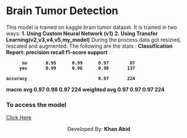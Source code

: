 <h1>Brain Tumor Detection</h1>
<p>
  This model is trained on kaggle brain tumor dataset.
  It is trained in two ways:
          <b>1. Using Custom Neural Network (v1)</b>
          <b>2. Using Transfer Learning(v2,v3,v4,v5,my_model)</b>
  During the process data got resizied, rescaled and augmented.
  The following are the stats :
      <b>
        Classification Report:
              precision    recall  f1-score   support

          no       0.95      0.99      0.97        87
         yes       0.99      0.96      0.98       137

    accuracy                           0.97       224
   macro avg       0.97      0.98      0.97       224
weighted avg       0.97      0.97      0.97       224
      </b>
<h3>To access the model </h3>
<a href="https://brain-tumor-detection-btd.streamlit.app/#brain-tumor-detection">Click Here </a>
<br>  <p style= text-align:center>Developed By: <b>Khan Abid</b></p>
</p>

